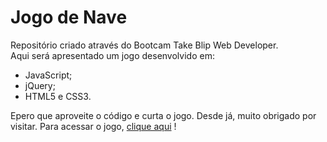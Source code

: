 # Jogo de Nave 
Repositório criado através do Bootcam Take Blip Web Developer.  
Aqui será apresentado um jogo desenvolvido em:  
- JavaScript;  
- jQuery;  
- HTML5 e CSS3.  

Epero que aproveite o código e curta o jogo. Desde já, muito obrigado por visitar.   Para acessar o jogo, [clique aqui](https://danieloliveirass.github.io/jogo-nave/index.html) !
